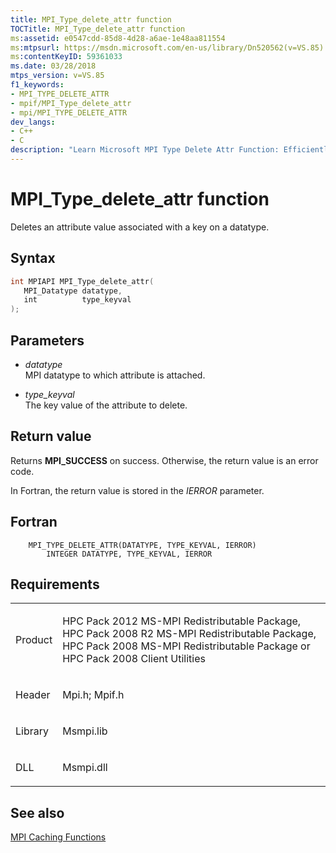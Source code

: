 ```yaml
---
title: MPI_Type_delete_attr function
TOCTitle: MPI_Type_delete_attr function
ms:assetid: e0547cdd-85d8-4d28-a6ae-1e48aa811554
ms:mtpsurl: https://msdn.microsoft.com/en-us/library/Dn520562(v=VS.85)
ms:contentKeyID: 59361033
ms.date: 03/28/2018
mtps_version: v=VS.85
f1_keywords:
- MPI_TYPE_DELETE_ATTR
- mpif/MPI_Type_delete_attr
- mpi/MPI_TYPE_DELETE_ATTR
dev_langs:
- C++
- C
description: "Learn Microsoft MPI Type Delete Attr Function: Efficiently delete attribute values associated with datatypes. Maximize your coding skills today."
---
```


# MPI\_Type\_delete\_attr function

Deletes an attribute value associated with a key on a datatype.

## Syntax

``` c++
int MPIAPI MPI_Type_delete_attr(
   MPI_Datatype datatype,
   int          type_keyval
);
```

## Parameters

  - *datatype*  
    MPI datatype to which attribute is attached.

  - *type\_keyval*  
    The key value of the attribute to delete.

## Return value

Returns **MPI\_SUCCESS** on success. Otherwise, the return value is an error code.

In Fortran, the return value is stored in the *IERROR* parameter.

## Fortran

``` FORTRAN
    MPI_TYPE_DELETE_ATTR(DATATYPE, TYPE_KEYVAL, IERROR)
        INTEGER DATATYPE, TYPE_KEYVAL, IERROR
```

## Requirements

<table>
<colgroup>
<col  />
<col  />
</colgroup>
<tbody>
<tr class="odd">
<td><p>Product</p></td>
<td><p>HPC Pack 2012 MS-MPI Redistributable Package, HPC Pack 2008 R2 MS-MPI Redistributable Package, HPC Pack 2008 MS-MPI Redistributable Package or HPC Pack 2008 Client Utilities</p></td>
</tr>
<tr class="even">
<td><p>Header</p></td>
<td>Mpi.h;
Mpif.h</td>
</tr>
<tr class="odd">
<td><p>Library</p></td>
<td>Msmpi.lib</td>
</tr>
<tr class="even">
<td><p>DLL</p></td>
<td>Msmpi.dll</td>
</tr>
</tbody>
</table>


## See also

[MPI Caching Functions](mpi-caching-functions.md)

